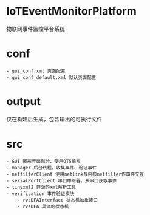 # IoTEventMonitorPlatform
物联网事件监控平台系统

# conf
    - gui_conf.xml 页面配置
    - gui_conf_default.xml 默认页面配置
# output
仅在构建后生成，包含输出的可执行文件
# src
    - GUI 图形界面部分，使用QT5编写
    - manager 后台线程，收集事件、验证事件
    - netfilterClient 使用netlink与内核netfilter作事件交互
    - serialPortClient 串口中继器，从串口获取事件
    - tinyxml2 开源的xml解析工具
    - verification 事件验证模块
        - rvsDFAInterface 状态机抽象接口
        - rvsDFA 具体的状态机